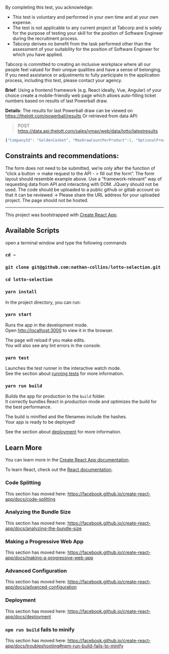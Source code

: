 By completing this test, you acknowledge:

- This test is voluntary and performed in your own time and at your own expense.
- The test is not applicable to any current project at Tabcorp and is solely for the purpose of testing your skill
  for the position of Software Engineer during the recruitment process.
- Tabcorp derives no benefit from the task performed other than the assessment of your suitability for the
  position of Software Engineer for which you have applied.

Tabcorp is committed to creating an inclusive workplace where all our people feel valued for their unique qualities and have a sense of belonging. If you need assistance or adjustments to fully participate in the application process, including this test, please contact your agency.

**Brief**:
Using a frontend framework (e.g. React ideally, Vue, Angular) of your choice create a mobile-friendly web page which allows auto-filling ticket numbers based on results of last Powerball draw.

**Details**:
The results for last Powerball draw can be viewed on https://thelott.com/powerball/results
Or retrieved from data API:

> POST https://data.api.thelott.com/sales/vmax/web/data/lotto/latestresults

```javascript
{"CompanyId": "GoldenCasket", "MaxDrawCountPerProduct":1, "OptionalProductFilter": ["Powerball"]}
```

## Constraints and recommendations:

The form does not need to be submitted, we’re only after the function of “click a button -&gt; make request to the API -
&gt; fill out the form”.
The form layout should resemble example above.
Use a “framework-relevant” way of requesting data from API and interacting with DOM.
JQuery should not be used.
The code should be uploaded to a public github or gitlab account so that it can be reviewed -&gt; Please share the URL
address for your uploaded project.
The page should not be hosted.

---

This project was bootstrapped with [Create React App](https://github.com/facebook/create-react-app).

## Available Scripts

open a terminal window and type the following commands

### `cd ~`

### `git clone git@github.com:nathan-collins/lotto-selection.git`

### `cd lotto-selection`

### `yarn install`

In the project directory, you can run:

### `yarn start`

Runs the app in the development mode.<br>
Open [http://localhost:3000](http://localhost:3000) to view it in the browser.

The page will reload if you make edits.<br>
You will also see any lint errors in the console.

### `yarn test`

Launches the test runner in the interactive watch mode.<br>
See the section about [running tests](https://facebook.github.io/create-react-app/docs/running-tests) for more information.

### `yarn run build`

Builds the app for production to the `build` folder.<br>
It correctly bundles React in production mode and optimizes the build for the best performance.

The build is minified and the filenames include the hashes.<br>
Your app is ready to be deployed!

See the section about [deployment](https://facebook.github.io/create-react-app/docs/deployment) for more information.

## Learn More

You can learn more in the [Create React App documentation](https://facebook.github.io/create-react-app/docs/getting-started).

To learn React, check out the [React documentation](https://reactjs.org/).

### Code Splitting

This section has moved here: https://facebook.github.io/create-react-app/docs/code-splitting

### Analyzing the Bundle Size

This section has moved here: https://facebook.github.io/create-react-app/docs/analyzing-the-bundle-size

### Making a Progressive Web App

This section has moved here: https://facebook.github.io/create-react-app/docs/making-a-progressive-web-app

### Advanced Configuration

This section has moved here: https://facebook.github.io/create-react-app/docs/advanced-configuration

### Deployment

This section has moved here: https://facebook.github.io/create-react-app/docs/deployment

### `npm run build` fails to minify

This section has moved here: https://facebook.github.io/create-react-app/docs/troubleshooting#npm-run-build-fails-to-minify
